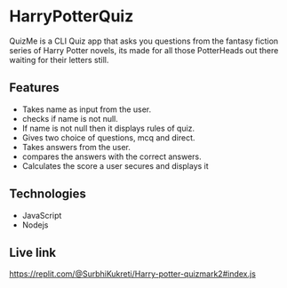 # HarryPotterQuiz
QuizMe is a CLI Quiz app that asks you questions from the fantasy fiction series of Harry Potter novels, its made for all those PotterHeads out there waiting for their letters still.

## Features
* Takes name as input from the user.
* checks if name is not null.
* If name is not null then it displays rules of quiz.
* Gives two choice of questions, mcq and direct.
* Takes answers from the user.
* compares the answers with the correct answers.
* Calculates the score a user secures and displays it

## Technologies
* JavaScript
* Nodejs


## Live link
https://replit.com/@SurbhiKukreti/Harry-potter-quizmark2#index.js
